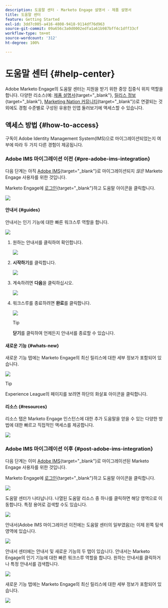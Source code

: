 ```yaml
---
description: 도움말 센터 - Marketo Engage 설명서 - 제품 설명서
title: 도움말 센터
feature: Getting Started
exl-id: 3dd7c005-a416-4808-9418-9114df76d963
source-git-commit: 09a656c3a0d0002edfa1a61b987bff4c1dff33cf
workflow-type: tm+mt
source-wordcount: '312'
ht-degree: 100%

---
```


# 도움말 센터 {#help-center}

Adobe Marketo Engage의 도움말 센터는 지원을 받기 위한 중앙 집중식 위치 역할을 합니다. 다양한 리소스(예: [제품 설명서](/help/marketo/home.md){target="_blank"}, [릴리스 정보](/help/marketo/release-notes/current.md){target="_blank"}, [Marketing Nation 커뮤니티](https://nation.marketo.com/){target="_blank"})로 연결되는 것 외에도 경험 수준별로 구성된 유용한 인앱 둘러보기에 액세스할 수 있습니다.

## 액세스 방법 {#how-to-access}

구독이 Adobe Identity Management System(IMS)으로 마이그레이션되었는지 여부에 따라 두 가지 다른 경험이 제공됩니다.

### Adobe IMS 마이그레이션 이전 {#pre-adobe-ims-integration}

다음 단계는 아직 [Adobe IMS](/help/marketo/product-docs/administration/marketo-with-adobe-identity/adobe-identity-management-overview.md){target="_blank"}로 마이그레이션되지 _않은_ Marketo Engage 사용자를 위한 것입니다.

Marketo Engage에 [로그인](https://login.marketo.com/){target="_blank"}하고 도움말 아이콘을 클릭합니다.

![](assets/help-center-1.png)

#### 안내서 {#guides}

안내서는 인기 기능에 대한 빠른 워크스루 역할을 합니다.

![](assets/help-center-2.png)

1. 원하는 안내서를 클릭하여 확인합니다.

   ![](assets/help-center-3.png)

1. **시작하기**&#x200B;를 클릭합니다.

   ![](assets/help-center-4.png)

1. 계속하려면 **다음**&#x200B;을 클릭하십시오.

   ![](assets/help-center-5.png)

1. 워크스루를 종료하려면 **완료**&#x200B;를 클릭합니다.

   ![](assets/help-center-6.png)

   >[!TIP]
   >
   >**닫기**&#x200B;를 클릭하여 언제든지 안내서를 종료할 수 있습니다.

#### 새로운 기능 {#whats-new}

새로운 기능 탭에는 Marketo Engage의 최신 릴리스에 대한 세부 정보가 포함되어 있습니다.

![](assets/help-center-7.png)

>[!TIP]
>
>Experience League의 페이지를 보려면 하단의 화살표 아이콘을 클릭합니다.

#### 리소스 {#resources}

리소스 탭은 Marketo Engage 인스턴스에 대한 추가 도움말을 얻을 수 있는 다양한 방법에 대한 빠르고 직접적인 액세스를 제공합니다.

![](assets/help-center-8.png)

### Adobe IMS 마이그레이션 이후 {#post-adobe-ims-integration}

다음 단계는 이미 [Adobe IMS](/help/marketo/product-docs/administration/marketo-with-adobe-identity/adobe-identity-management-overview.md){target="_blank"}로 마이그레이션된 Marketo Engage 사용자를 위한 것입니다.

Marketo Engage에 [로그인](https://experience.adobe.com/){target="_blank"}하고 도움말 아이콘을 클릭합니다.

![](assets/help-center-9.png)

도움말 센터가 나타납니다. 나열된 도움말 리소스 중 하나를 클릭하면 해당 영역으로 이동합니다. 특정 용어로 검색할 수도 있습니다.

![](assets/help-center-10.png)

안내서(Adobe IMS 마이그레이션 이전에는 도움말 센터의 일부였음)는 이제 왼쪽 탐색 영역에 있습니다.

![](assets/help-center-11.png)

안내서 센터에는 안내서 및 새로운 기능의 두 탭이 있습니다. 안내서는 Marketo Engage의 인기 기능에 대한 빠른 워크스루 역할을 합니다. 원하는 안내서를 클릭하거나 특정 안내서를 검색합니다.

![](assets/help-center-12.png)

새로운 기능 탭에는 Marketo Engage의 최신 릴리스에 대한 세부 정보가 포함되어 있습니다.

![](assets/help-center-13.png)
